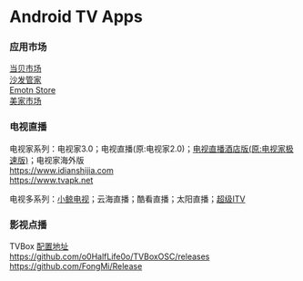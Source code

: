 # Android TV Apps

### 应用市场

[当贝市场](https://www.dangbei.com/app/)  
[沙发管家](http://app.shafa.com/)  
[Emotn Store](https://app.emotn.com/)  
[美家市场](https://www.mjapk.com/mjapp/)

### 电视直播

电视家系列：电视家3.0；电视直播(原:电视家2.0)；[电视直播酒店版(原:电视家极速版)](https://vinswu.lanzoue.com/iqCq60ob0ybg)；电视家海外版  
https://www.idianshijia.com  
https://www.tvapk.net

电视多系列：[小鲸电视](http://www.xiaojingtv.com/)；云海直播；酷看直播；太阳直播；[超级ITV](https://vinswu.lanzoue.com/iKEEB1c11mra)


### 影视点播

TVBox [配置地址](https://github.com/vinswu/vinswu.github.io/tree/main/tvbox)   
https://github.com/o0HalfLife0o/TVBoxOSC/releases   
https://github.com/FongMi/Release
